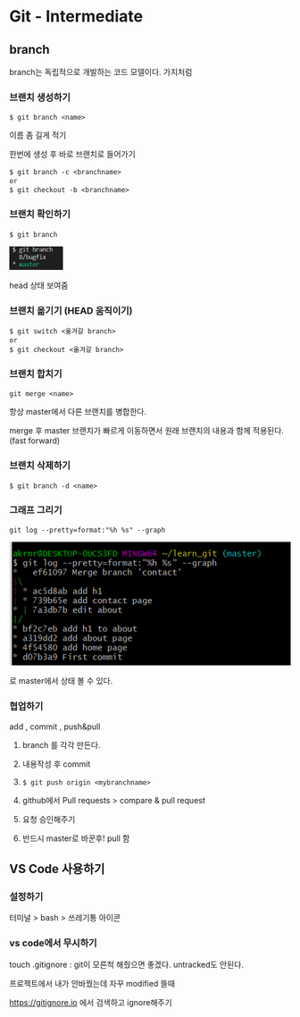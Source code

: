 # Git - Intermediate

 ## branch

branch는 독립적으로 개발하는 코드 모델이다. 가지처럼

### 브랜치 생성하기

```
$ git branch <name>
```

이름 좀 길게 적기 

한번에 생성 후 바로 브랜치로 들어가기 

```
$ git branch -c <branchname>
or
$ git checkout -b <branchname>
```



### 브랜치 확인하기 

```
$ git branch
```

<img src="intermediate.assets/image-20201223174748824.png" alt="image-20201223174748824" style="zoom: 67%;" />

head 상태 보여줌



### 브랜치 옮기기 (HEAD 움직이기)

```
$ git switch <옮겨갈 branch>
or
$ git checkout <옮겨갈 branch>
```



### 브랜치 합치기 

```
git merge <name>
```

항상 master에서 다른 브랜치를 병합한다.

merge 후 master 브랜치가 빠르게 이동하면서 원래 브랜치의 내용과 함께 적용된다.  (fast forward)



### 브랜치 삭제하기

```
$ git branch -d <name>
```



### 그래프 그리기

```
git log --pretty=format:"%h %s" --graph
```

![image-20201223114159206](intermediate.assets/image-20201223114159206.png)

로 master에서 상태 볼 수 있다.



### 협업하기

add , commit , push&pull

1. branch 를 각각 만든다.

2. 내용작성 후 commit 

3. `$ git push origin <mybranchname> `

4. github에서 Pull requests > compare & pull request

5. 요청 승인해주기

6. 반드시 master로 바꾼후! pull 함

   

## VS Code 사용하기

### 설정하기

터미널 > bash > 쓰레기통 아이콘

### vs code에서 무시하기

touch .gitignore : git이 모른척 해줬으면 좋겠다. untracked도 안된다. 

프로젝트에서 내가 안바꿨는데 자꾸 modified 뜰때

https://gitignore.io 에서 검색하고 ignore해주기